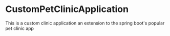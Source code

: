 # CustomPetClinicApplication
This is a custom clinic application an extension to the spring boot's popular pet clinic app
